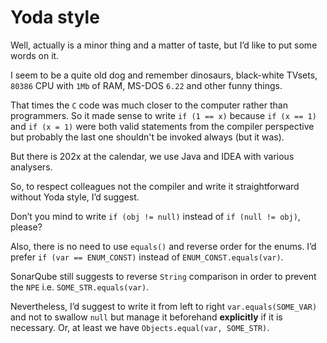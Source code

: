 # Yoda style

Well, actually is a minor thing and a matter of taste, but I’d like to put some words on it.

I seem to be a quite old dog and remember dinosaurs, black-white TVsets, `80386` CPU with `1Mb` of RAM, MS-DOS `6.22`
and other funny things.

That times the `C` code was much closer to the computer rather than programmers. So it made sense to write `if (1 == x)`
because `if (x == 1)` and `if (x = 1)` were both valid statements from the compiler perspective but probably the last
one shouldn't be invoked always (but it was).

But there is 202x at the calendar, we use Java and IDEA with various analysers.

So, to respect colleagues not the compiler and write it straightforward without Yoda style, I’d suggest.

Don’t you mind to write `if (obj != null)` instead of `if (null != obj)`, please?

Also, there is no need to use `equals()` and reverse order for the enums. I’d prefer `if (var == ENUM_CONST)` instead
of `ENUM_CONST.equals(var)`.

SonarQube still suggests to reverse `String` comparison in order to prevent the `NPE` i.e. `SOME_STR.equals(var)`.

Nevertheless, I’d suggest to write it from left to right `var.equals(SOME_VAR)` and not to swallow `null` but manage it
beforehand **explicitly** if it is necessary. Or, at least we have `Objects.equal(var, SOME_STR)`.
